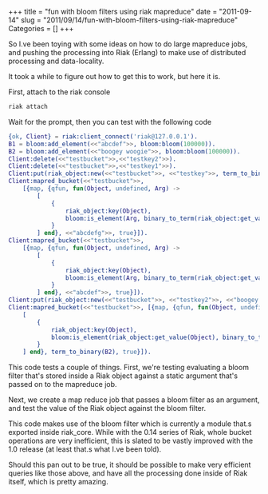 +++
title = "fun with bloom filters using riak mapreduce"
date = "2011-09-14"
slug = "2011/09/14/fun-with-bloom-filters-using-riak-mapreduce"
Categories = []
+++

So I.ve been toying with some ideas on how to do large mapreduce jobs, and pushing the processing into Riak (Erlang) to make use of distributed processing and data-locality.

It took a while to figure out how to get this to work, but here it is.

<!--more-->

First, attach to the riak console

```bash 
riak attach
```

Wait for the prompt, then you can test with the following code

```erlang
{ok, Client} = riak:client_connect('riak@127.0.0.1').
B1 = bloom:add_element(<<"abcdef">>, bloom:bloom(100000)).
B2 = bloom:add_element(<<"boogey woogie">>, bloom:bloom(100000)).
Client:delete(<<"testbucket">>,<<"testkey2">>).
Client:delete(<<"testbucket">>,<<"testkey1">>).
Client:put(riak_object:new(<<"testbucket">>, <<"testkey">>, term_to_binary(B1))).
Client:mapred_bucket(<<"testbucket">>, 
    [{map, {qfun, fun(Object, undefined, Arg) -> 
        [
            {
                riak_object:key(Object), 
                bloom:is_element(Arg, binary_to_term(riak_object:get_value(Object)))
            }
        ] end}, <<"abcdefg">>, true}]).
Client:mapred_bucket(<<"testbucket">>, 
    [{map, {qfun, fun(Object, undefined, Arg) -> 
        [
            {
                riak_object:key(Object), 
                bloom:is_element(Arg, binary_to_term(riak_object:get_value(Object)))
            }
        ] end}, <<"abcdef">>, true}]).
Client:put(riak_object:new(<<"testbucket">>, <<"testkey2">>, <<"boogey woogie">>)).
Client:mapred_bucket(<<"testbucket">>, [{map, {qfun, fun(Object, undefined, Arg) -> 
    [
        {
            riak_object:key(Object), 
            bloom:is_element(riak_object:get_value(Object), binary_to_term(Arg))
        }
    ] end}, term_to_binary(B2), true}]).
```

This code tests a couple of things. First, we're testing evaluating a bloom filter that's stored inside a Riak object against a static argument that's passed on to the mapreduce job.


Next, we create a map reduce job that passes a bloom filter as an argument, and test the value of the Riak object against the bloom filter.


This code makes use of the bloom filter which is currently a module that.s exported inside riak_core. While with the 0.14 series of Riak, whole bucket operations are very inefficient, this is slated to be vastly improved with the 1.0 release (at least that.s what I.ve been told).


Should this pan out to be true, it should be possible to make very efficient queries like those above, and have all the processing done inside of Riak itself, which is pretty amazing.

